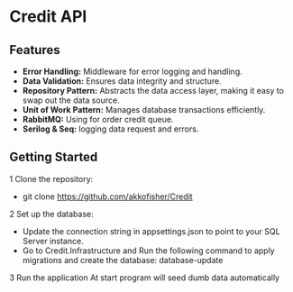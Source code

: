 # Credit  API

## Features


- **Error Handling:** Middleware for error logging and handling. 
- **Data Validation:** Ensures data integrity and structure.
- **Repository Pattern:** Abstracts the data access layer, making it easy to swap out the data source.
- **Unit of Work Pattern:** Manages database transactions efficiently.
- **RabbitMQ:** Using for order credit queue.
- **Serilog & Seq:** logging data request and errors.


## Getting Started

1 Clone the repository:
- git clone https://github.com/akkofisher/Credit

2 Set up the database:
- Update the connection string in appsettings.json to point to your SQL Server instance.
- Go to Credit.Infrastructure and Run the following command to apply migrations and create the database:
  database-update

3 Run the application 
   At start program will seed dumb data automatically 

  
